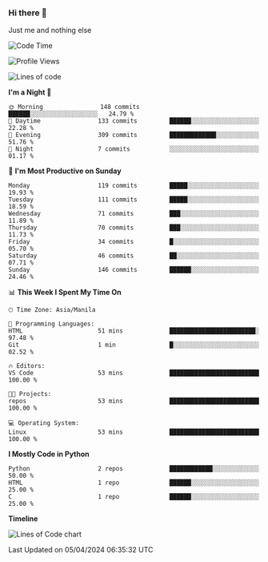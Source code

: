 ### Hi there 👋

Just me and nothing else


<!--START_SECTION:waka-->
![Code Time](http://img.shields.io/badge/Code%20Time-130%20hrs%2045%20mins-blue)

![Profile Views](http://img.shields.io/badge/Profile%20Views-1-blue)

![Lines of code](https://img.shields.io/badge/From%20Hello%20World%20I%27ve%20Written-1.3%20million%20lines%20of%20code-blue)

**I'm a Night 🦉** 

```text
🌞 Morning                148 commits         ██████░░░░░░░░░░░░░░░░░░░   24.79 % 
🌆 Daytime                133 commits         ██████░░░░░░░░░░░░░░░░░░░   22.28 % 
🌃 Evening                309 commits         █████████████░░░░░░░░░░░░   51.76 % 
🌙 Night                  7 commits           ░░░░░░░░░░░░░░░░░░░░░░░░░   01.17 % 
```
📅 **I'm Most Productive on Sunday** 

```text
Monday                   119 commits         █████░░░░░░░░░░░░░░░░░░░░   19.93 % 
Tuesday                  111 commits         █████░░░░░░░░░░░░░░░░░░░░   18.59 % 
Wednesday                71 commits          ███░░░░░░░░░░░░░░░░░░░░░░   11.89 % 
Thursday                 70 commits          ███░░░░░░░░░░░░░░░░░░░░░░   11.73 % 
Friday                   34 commits          █░░░░░░░░░░░░░░░░░░░░░░░░   05.70 % 
Saturday                 46 commits          ██░░░░░░░░░░░░░░░░░░░░░░░   07.71 % 
Sunday                   146 commits         ██████░░░░░░░░░░░░░░░░░░░   24.46 % 
```


📊 **This Week I Spent My Time On** 

```text
🕑︎ Time Zone: Asia/Manila

💬 Programming Languages: 
HTML                     51 mins             ████████████████████████░   97.48 % 
Git                      1 min               █░░░░░░░░░░░░░░░░░░░░░░░░   02.52 % 

🔥 Editors: 
VS Code                  53 mins             █████████████████████████   100.00 % 

🐱‍💻 Projects: 
repos                    53 mins             █████████████████████████   100.00 % 

💻 Operating System: 
Linux                    53 mins             █████████████████████████   100.00 % 
```

**I Mostly Code in Python** 

```text
Python                   2 repos             ████████████░░░░░░░░░░░░░   50.00 % 
HTML                     1 repo              ██████░░░░░░░░░░░░░░░░░░░   25.00 % 
C                        1 repo              ██████░░░░░░░░░░░░░░░░░░░   25.00 % 
```



**Timeline**

![Lines of Code chart](https://raw.githubusercontent.com/mauring55/mauring55/main/assets/bar_graph.png)


 Last Updated on 05/04/2024 06:35:32 UTC
<!--END_SECTION:waka-->
